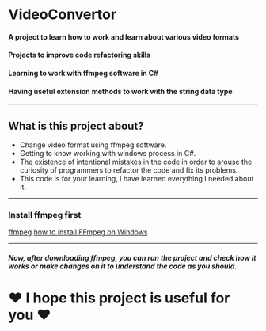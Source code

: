 # VideoConvertor

#### A project to learn how to work and learn about various video formats
#### Projects to improve code refactoring skills
#### Learning to work with ffmpeg software in C#
#### Having useful extension methods to work with the string data type
-----------------------------------------------------------------------------------------

## What is this project about?

- Change video format using ffmpeg software.
- Getting to know working with windows process in C#.
- The existence of intentional mistakes in the code in order to arouse the curiosity of programmers to refactor the code and fix its problems.
- This code is for your learning, I have learned everything I needed about it.

----------------------------------------------------------------------------------------

### Install ffmpeg first

[ffmpeg][ffmpegLink]
[how to install FFmpeg on Windows][installguide]

[ffmpegLink]:https://www.gyan.dev/ffmpeg/builds
[installguide]:https://phoenixnap.com/kb/ffmpeg-windows

---------------------------------------------------------------------------------------

##### Now, after downloading ffmpeg, you can run the project and check how it works or make changes on it to understand the code as you should.

# ❤️ I hope this project is useful for you ❤️
